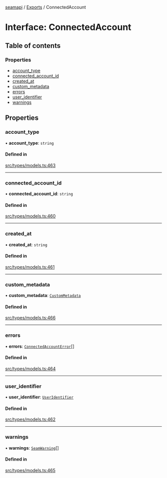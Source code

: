 [seamapi](../README.md) / [Exports](../modules.md) / ConnectedAccount

# Interface: ConnectedAccount

## Table of contents

### Properties

- [account\_type](ConnectedAccount.md#account_type)
- [connected\_account\_id](ConnectedAccount.md#connected_account_id)
- [created\_at](ConnectedAccount.md#created_at)
- [custom\_metadata](ConnectedAccount.md#custom_metadata)
- [errors](ConnectedAccount.md#errors)
- [user\_identifier](ConnectedAccount.md#user_identifier)
- [warnings](ConnectedAccount.md#warnings)

## Properties

### account\_type

• **account\_type**: `string`

#### Defined in

[src/types/models.ts:463](https://github.com/seamapi/javascript/blob/main/src/types/models.ts#L463)

___

### connected\_account\_id

• **connected\_account\_id**: `string`

#### Defined in

[src/types/models.ts:460](https://github.com/seamapi/javascript/blob/main/src/types/models.ts#L460)

___

### created\_at

• **created\_at**: `string`

#### Defined in

[src/types/models.ts:461](https://github.com/seamapi/javascript/blob/main/src/types/models.ts#L461)

___

### custom\_metadata

• **custom\_metadata**: [`CustomMetadata`](../modules.md#custommetadata)

#### Defined in

[src/types/models.ts:466](https://github.com/seamapi/javascript/blob/main/src/types/models.ts#L466)

___

### errors

• **errors**: [`ConnectedAccountError`](ConnectedAccountError.md)[]

#### Defined in

[src/types/models.ts:464](https://github.com/seamapi/javascript/blob/main/src/types/models.ts#L464)

___

### user\_identifier

• **user\_identifier**: [`UserIdentifier`](UserIdentifier.md)

#### Defined in

[src/types/models.ts:462](https://github.com/seamapi/javascript/blob/main/src/types/models.ts#L462)

___

### warnings

• **warnings**: [`SeamWarning`](SeamWarning.md)[]

#### Defined in

[src/types/models.ts:465](https://github.com/seamapi/javascript/blob/main/src/types/models.ts#L465)

